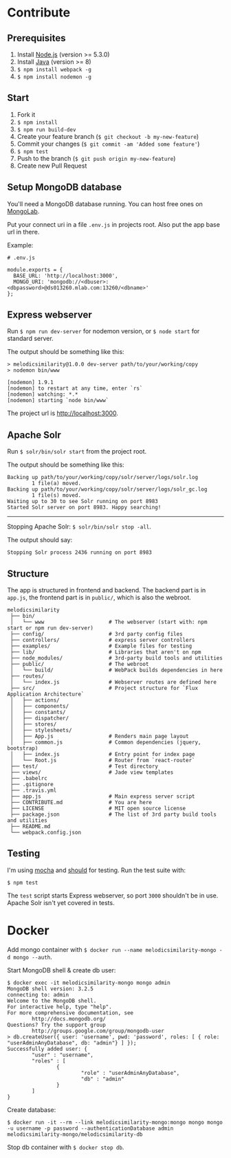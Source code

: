 # Contribute
## Prerequisites
1. Install [Node.js](https://nodejs.org) (version >= 5.3.0)
2. Install [Java](https://www.java.com/de/download/) (version >= 8)
3. `$ npm install webpack -g`
4. `$ npm install nodemon -g`

## Start
1. Fork it
2. `$ npm install`
3. `$ npm run build-dev`
4. Create your feature branch (`$ git checkout -b my-new-feature`)
5. Commit your changes (`$ git commit -am 'Added some feature'`)
6. `$ npm test`
7. Push to the branch (`$ git push origin my-new-feature`)
8. Create new Pull Request

## Setup MongoDB database
You'll need a MongoDB database running. You can host free ones on [MongoLab](https://www.mlab.com).

Put your connect uri in a file `.env.js` in projects root. Also put the app base url in there.

Example:
```
# .env.js

module.exports = {
  BASE_URL: 'http://localhost:3000',
  MONGO_URI: 'mongodb://<dbuser>:<dbpassword>@ds013260.mlab.com:13260/<dbname>'
};
```

## Express webserver
Run `$ npm run dev-server` for nodemon version, or `$ node start` for standard server.

The output should be something like this:
```
> melodicsimilarity@1.0.0 dev-server path/to/your/working/copy
> nodemon bin/www

[nodemon] 1.9.1
[nodemon] to restart at any time, enter `rs`
[nodemon] watching: *.*
[nodemon] starting `node bin/www`
```

The project url is [http://localhost:3000](http://localhost:3000).

## Apache Solr
Run `$ solr/bin/solr start` from the project root.

The output should be something like this:
```
Backing up path/to/your/working/copy/solr/server/logs/solr.log
        1 file(a) moved.
Backing up path/to/your/working/copy/solr/server/logs/solr_gc.log
        1 file(s) moved.
Waiting up to 30 to see Solr running on port 8983
Started Solr server on port 8983. Happy searching!
```
---
Stopping Apache Solr: `$ solr/bin/solr stop -all`.

The output should say:
```
Stopping Solr process 2436 running on port 8983
```

## Structure
The app is structured in frontend and backend. The backend part is in `app.js`, the frontend part is in `public/`, which is also the webroot.
```
melodicsimilarity
 ├── bin/
 │   └── www                     # The webserver (start with: npm start or npm run dev-server)
 ├── config/                     # 3rd party config files
 ├── controllers/                # express server controllers
 ├── examples/                   # Example files for testing
 ├── lib/                        # Libraries that aren't on npm
 ├── node_modules/               # 3rd-party build tools and utilities
 ├── public/                     # The webroot
 │   └── build/                  # WebPack builds dependencies in here
 ├── routes/
 │   └── index.js                # Webserver routes are defined here
 ├── src/                        # Project structure for `Flux Application Architecture`
 │   ├── actions/
 │   ├── components/
 │   ├── constants/
 │   ├── dispatcher/
 │   ├── stores/
 │   ├── stylesheets/
 │   ├── App.js                  # Renders main page layout
 │   ├── common.js               # Common dependencies (jquery, bootstrap)
 │   ├── index.js                # Entry point for index page
 │   └── Root.js                 # Router from `react-router`
 ├── test/                       # Test directory
 ├── views/                      # Jade view templates
 ├── .babelrc
 ├── .gitignore
 ├── .travis.yml
 ├── app.js                      # Main express server script
 ├── CONTRIBUTE.md               # You are here
 ├── LICENSE                     # MIT open source license
 ├── package.json                # The list of 3rd party build tools and utilities
 ├── README.md
 └── webpack.config.json
```

## Testing
I'm using [mocha](https://mochajs.org/) and [should](https://shouldjs.github.io/) for testing.
Run the test suite with:

`$ npm test`

The `test` script starts Express webserver, so port `3000` shouldn't be in use. Apache Solr isn't yet covered in tests.

# Docker
Add mongo container with `$ docker run --name melodicsimilarity-mongo -d mongo --auth`.

Start MongoDB shell & create db user:
```
$ docker exec -it melodicsimilarity-mongo mongo admin
MongoDB shell version: 3.2.5
connecting to: admin
Welcome to the MongoDB shell.
For interactive help, type "help".
For more comprehensive documentation, see
        http://docs.mongodb.org/
Questions? Try the support group
        http://groups.google.com/group/mongodb-user
> db.createUser({ user: 'username', pwd: 'password', roles: [ { role: "userAdminAnyDatabase", db: "admin"} ] });
Successfully added user: {
        "user" : "username",
        "roles" : [
                {
                        "role" : "userAdminAnyDatabase",
                        "db" : "admin"
                }
        ]
}
```

Create database:
```
$ docker run -it --rm --link melodicsimilarity-mongo:mongo mongo mongo -u username -p password --authenticationDatabase admin melodicsimilarity-mongo/melodicsimilarity-db
```

Stop db container with `$ docker stop db`.
